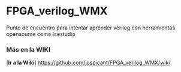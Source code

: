 # FPGA_verilog_WMX
Punto de encuentro para intentar aprender verilog con  herramientas opensource como Icestudio

### Más en la WIKI  

[**Ir a la Wiki**] https://github.com/jospicant/FPGA_verilog_WMX/wiki
